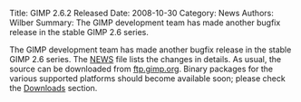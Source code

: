 Title: GIMP 2.6.2 Released
Date: 2008-10-30
Category: News
Authors: Wilber
Summary: The GIMP development team has made another bugfix release in the stable GIMP 2.6 series.

The GIMP development team has made another bugfix release in the stable GIMP 2.6 series. The [NEWS](https://web.archive.org/web/20090401053718/http://developer.gimp.org/NEWS-2.6) file lists the changes in details. As usual, the source can be downloaded from [ftp.gimp.org](http://gimp.org/downloads/#mirrors). Binary packages for the various supported platforms should become available soon; please check the [Downloads](http://gimp.org/downloads/) section. 